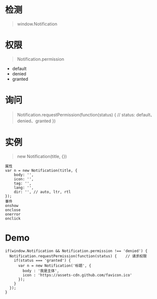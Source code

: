 # 检测

> window.Notification

# 权限

> Notification.permission

* default
* denied
* granted

# 询问

> Notification.requestPermission(function(status) { // status: default、denied、granted })

# 实例

> new Notification(title, {})

```
属性
var n = new Notification(title, {
    body: '',
    icon: '',
    tag: '',
    lang: '',
    dir: '', // auto, ltr, rtl
});
事件
onshow
onclose
onerror
onclick
```

# Demo

```
if(window.Notification && Notification.permission !== 'denied') {
  Notification.requestPermission(function(status) {    // 请求权限
    if(status === 'granted') {
      var n = new Notification('标题', {
        body : '我是主体',
        icon : 'https://assets-cdn.github.com/favicon.ico'
      });
    }
  });
}
```
